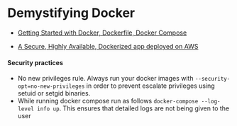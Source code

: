 # Demystifying Docker

- [Getting Started with Docker, Dockerfile, Docker Compose](https://github.com/Darlene-Naz/Demystifying-Docker/tree/main/Getting-Started)

- [A Secure, Highly Available, Dockerized app deployed on AWS](https://github.com/Darlene-Naz/Demystifying-Docker/tree/main/Secure-Highly-Available-Dockerized-App)


#### Security practices

- No new privileges rule. Always run your docker images with `--security-opt=no-new-privileges` in order to prevent escalate privileges using setuid or setgid binaries.
- While running docker compose run as follows `docker-compose --log-level info up`. This ensures that detailed logs are not being given to the user

